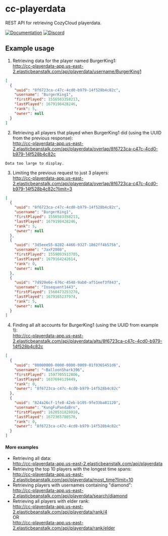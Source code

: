 # cc-playerdata
REST API for retrieving CozyCloud playerdata.

[![Documentation](https://img.shields.io/badge/Documentation-dark%20green?logo=swagger&logoColor=black)](http://cc-playerdata-app.us-east-2.elasticbeanstalk.com)
[![Discord](https://img.shields.io/discord/280048938000580609?logo=discord&logoColor=white&label=Discord&color=7289da)](https://discord.gg/vBEWAuY)

## Example usage

1. Retrieving data for the player named BurgerKing1:
<br>http://cc-playerdata-app.us-east-2.elasticbeanstalk.com/api/playerdata/username/BurgerKing1
```json
[
  {
    "uuid": "8f6723ca-c47c-4cd0-b979-14f528b4c82c",
    "username": "BurgerKing1",
    "firstPlayed": 1556583358213,
    "lastPlayed": 1679198428246,
    "rank": 5,
    "owner": null
  }
]
```
2. Retrieving all players that played when BurgerKing1 did (using the UUID from the previous response):
<br>http://cc-playerdata-app.us-east-2.elasticbeanstalk.com/api/playerdata/overlap/8f6723ca-c47c-4cd0-b979-14f528b4c82c
```
Data too large to display.
```
3. Limiting the previous request to just 3 players:
<br>http://cc-playerdata-app.us-east-2.elasticbeanstalk.com/api/playerdata/overlap/8f6723ca-c47c-4cd0-b979-14f528b4c82c?limit=3
```json
[
  {
    "uuid": "8f6723ca-c47c-4cd0-b979-14f528b4c82c",
    "username": "BurgerKing1",
    "firstPlayed": 1556583358213,
    "lastPlayed": 1679198428246,
    "rank": 5,
    "owner": null
  },
  {
    "uuid": "3d5eee55-8282-4466-9327-1862ff4b575b",
    "username": "JaxF2008",
    "firstPlayed": 1559093933705,
    "lastPlayed": 1679164242614,
    "rank": 0,
    "owner": null
  },
  {
    "uuid": "7d929e6e-676c-4548-9ab0-af51eef3f843",
    "username": "Insequent1443",
    "firstPlayed": 1560473253276,
    "lastPlayed": 1679165237974,
    "rank": 5,
    "owner": null
  }
]
```
4. Finding all alt accounts for BurgerKing1 (using the UUID from example 1):
<br>http://cc-playerdata-app.us-east-2.elasticbeanstalk.com/api/playerdata/alts/8f6723ca-c47c-4cd0-b979-14f528b4c82c
```json
[
  {
    "uuid": "00000000-0000-0000-0009-01f0365451d6",
    "username": "~BalloonShark396",
    "firstPlayed": 1597705512806,
    "lastPlayed": 1637694119449,
    "rank": 0,
    "owner": "8f6723ca-c47c-4cd0-b979-14f528b4c82c"
  },
  {
    "uuid": "824a26cf-1fe8-42eb-b105-9fe33ba81120",
    "username": "KungFuPandaBro",
    "firstPlayed": 1620531828010,
    "lastPlayed": 1672365780570,
    "rank": 0,
    "owner": "8f6723ca-c47c-4cd0-b979-14f528b4c82c"
  }
]
```
#### More examples
* Retrieving all data:
<br>http://cc-playerdata-app.us-east-2.elasticbeanstalk.com/api/playerdata
* Retrieving the top 10 players with the longest time spans:
<br>http://cc-playerdata-app.us-east-2.elasticbeanstalk.com/api/playerdata/most_time?limit=10
* Retrieving players with usernames containing "diamond":
<br>http://cc-playerdata-app.us-east-2.elasticbeanstalk.com/api/playerdata/search/diamond
* Retrieving all players with elder rank:
<br>http://cc-playerdata-app.us-east-2.elasticbeanstalk.com/api/playerdata/rank/4
<br>OR
<br>http://cc-playerdata-app.us-east-2.elasticbeanstalk.com/api/playerdata/rank/elder

